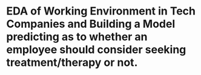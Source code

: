 # EDA of Working Environment in Tech Companies and Building a Model predicting as to whether an employee should consider seeking treatment/therapy or not.
